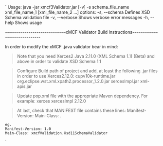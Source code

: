 `
Usage: java -jar xmcf3Validator.jar [-v] -s schema_file_name xml_file_name_1 [xml_file_name_2 ...]
  options:
    -s, --schema    Defines XSD Schema validation file
    -v, --verbose   Shows verbose error messages
    -h, --help       Shows usage


-------------------------------xMCF Validator Build Instructions-------------------------------

In order to modify the xMCF .java validator bear in mind:

> Note that you need Xerces2 Java 2.11.0 (XML Schema 1.1) (Beta)
  and above in order to validate XSD Schema 1.1

> Configure Build path of project and add, at least the following .jar files in order 
  to use Xerces2.12.0:
	cupv10k-runtime.jar
	org.eclipse.wst.xml.xpath2.processor_1.2.0.jar
	xercesImpl.jar
	xml-apis.jar
 
> Update pop.xml file with the appropriate Maven dependency. For example:
	  <dependency>
  		<groupId>xerces</groupId>
  		<artifactId>xercesImpl</artifactId>
  		<version>2.12.0</version>
  	</dependency>

> At last, check that MANIFEST file contains these lines:
	Manifest-Version: <versionNumber>
	Main-Class: <packageName>.<className>

	eg.
	Manifest-Version: 1.0
	Main-Class: xmcfValidation.Xsd11SchemaValidator

`
